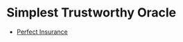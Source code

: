 # Simplest Trustworthy Oracle

* [Perfect Insurance](qd3i) 

[finaly2018]: https://medium.com/capabul/the-simplest-trustworthy-oracle-fad057c5b271
